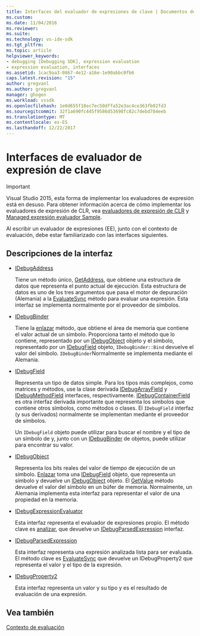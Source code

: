```yaml
---
title: Interfaces del evaluador de expresiones de clave | Documentos de Microsoft
ms.custom: 
ms.date: 11/04/2016
ms.reviewer: 
ms.suite: 
ms.technology: vs-ide-sdk
ms.tgt_pltfrm: 
ms.topic: article
helpviewer_keywords:
- debugging [Debugging SDK], expression evaluation
- expression evaluation, interfaces
ms.assetid: 1cac9aa3-0867-4e12-a16e-1e90abbc0fb6
caps.latest.revision: "15"
author: gregvanl
ms.author: gregvanl
manager: ghogen
ms.workload: vssdk
ms.openlocfilehash: 1e0d655f18ec7ec50dffa52e3ac4ce363fb02fd3
ms.sourcegitcommit: 32f1a690fc445f9586d53698fc82c7debd784eeb
ms.translationtype: MT
ms.contentlocale: es-ES
ms.lasthandoff: 12/22/2017
---
```

# <a name="key-expression-evaluator-interfaces"></a>Interfaces de evaluador de expresión de clave
> [!IMPORTANT]
>  Visual Studio 2015, esta forma de implementar los evaluadores de expresión está en desuso. Para obtener información acerca de cómo implementar los evaluadores de expresión de CLR, vea [evaluadores de expresión de CLR](https://github.com/Microsoft/ConcordExtensibilitySamples/wiki/CLR-Expression-Evaluators) y [Managed expresión evaluador Sample](https://github.com/Microsoft/ConcordExtensibilitySamples/wiki/Managed-Expression-Evaluator-Sample).  
  
 Al escribir un evaluador de expresiones (EE), junto con el contexto de evaluación, debe estar familiarizado con las interfaces siguientes.  
  
## <a name="interface-descriptions"></a>Descripciones de la interfaz  
  
-   [IDebugAddress](../../extensibility/debugger/reference/idebugaddress.md)  
  
     Tiene un método único, [GetAddress](../../extensibility/debugger/reference/idebugaddress-getaddress.md), que obtiene una estructura de datos que representa el punto actual de ejecución. Esta estructura de datos es uno de los tres argumentos que pasa el motor de depuración (Alemania) a la [EvaluateSync](../../extensibility/debugger/reference/idebugparsedexpression-evaluatesync.md) método para evaluar una expresión. Esta interfaz se implementa normalmente por el proveedor de símbolos.  
  
-   [IDebugBinder](../../extensibility/debugger/reference/idebugbinder.md)  
  
     Tiene la [enlazar](../../extensibility/debugger/reference/idebugbinder-bind.md) método, que obtiene el área de memoria que contiene el valor actual de un símbolo. Proporciona tanto el método que lo contiene, representado por un [IDebugObject](../../extensibility/debugger/reference/idebugobject.md) objeto y el símbolo, representado por un [IDebugField](../../extensibility/debugger/reference/idebugfield.md) objeto, `IDebugBinder::Bind` devuelve el valor del símbolo. `IDebugBinder`Normalmente se implementa mediante el Alemania.  
  
-   [IDebugField](../../extensibility/debugger/reference/idebugfield.md)  
  
     Representa un tipo de datos simple. Para los tipos más complejos, como matrices y métodos, use la clase derivada [IDebugArrayField](../../extensibility/debugger/reference/idebugarrayfield.md) y [IDebugMethodField](../../extensibility/debugger/reference/idebugmethodfield.md) interfaces, respectivamente. [IDebugContainerField](../../extensibility/debugger/reference/idebugcontainerfield.md) es otra interfaz derivada importante que representa los símbolos que contiene otros símbolos, como métodos o clases. El `IDebugField` interfaz (y sus derivados) normalmente se implementan mediante el proveedor de símbolos.  
  
     Un `IDebugField` objeto puede utilizar para buscar el nombre y el tipo de un símbolo de y, junto con un [IDebugBinder](../../extensibility/debugger/reference/idebugbinder.md) de objetos, puede utilizar para encontrar su valor.  
  
-   [IDebugObject](../../extensibility/debugger/reference/idebugobject.md)  
  
     Representa los bits reales del valor de tiempo de ejecución de un símbolo. [Enlazar](../../extensibility/debugger/reference/idebugbinder-bind.md) toma una [IDebugField](../../extensibility/debugger/reference/idebugfield.md) objeto, que representa un símbolo y devuelve un [IDebugObject](../../extensibility/debugger/reference/idebugobject.md) objeto. El [GetValue](../../extensibility/debugger/reference/idebugobject-getvalue.md) método devuelve el valor del símbolo en un búfer de memoria. Normalmente, un Alemania implementa esta interfaz para representar el valor de una propiedad en la memoria.  
  
-   [IDebugExpressionEvaluator](../../extensibility/debugger/reference/idebugexpressionevaluator.md)  
  
     Esta interfaz representa el evaluador de expresiones propio. El método clave es [analizar](../../extensibility/debugger/reference/idebugexpressionevaluator-parse.md), que devuelve un [IDebugParsedExpression](../../extensibility/debugger/reference/idebugparsedexpression.md) interfaz.  
  
-   [IDebugParsedExpression](../../extensibility/debugger/reference/idebugparsedexpression.md)  
  
     Esta interfaz representa una expresión analizada lista para ser evaluada. El método clave es [EvaluateSync](../../extensibility/debugger/reference/idebugparsedexpression-evaluatesync.md) que devuelve un IDebugProperty2 que representa el valor y el tipo de la expresión.  
  
-   [IDebugProperty2](../../extensibility/debugger/reference/idebugproperty2.md)  
  
     Esta interfaz representa un valor y su tipo y es el resultado de evaluación de una expresión.  
  
## <a name="see-also"></a>Vea también  
 [Contexto de evaluación](../../extensibility/debugger/evaluation-context.md)